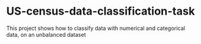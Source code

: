 # US-census-data-classification-task
This project shows how to classify data with numerical and categorical data, on an unbalanced dataset
